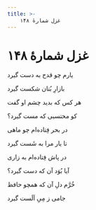 ```yaml
---
title: >-
    غزل شمارهٔ ۱۴۸
---
```

# غزل شمارهٔ ۱۴۸

<div class="b" id="bn1"><div class="m1"><p>یارم چو قدح به دست گیرد</p></div>
<div class="m2"><p>بازارِ بُتان شکست گیرد</p></div></div>
<div class="b" id="bn2"><div class="m1"><p>هر کس که بدید چشم او گفت</p></div>
<div class="m2"><p>کو محتسبی که مست گیرد؟</p></div></div>
<div class="b" id="bn3"><div class="m1"><p>در بحر فِتاده‌ام چو ماهی</p></div>
<div class="m2"><p>تا یار مرا به شَست گیرد</p></div></div>
<div class="b" id="bn4"><div class="m1"><p>در پاش فِتاده‌ام به زاری</p></div>
<div class="m2"><p>آیا بُوَد آن که دست گیرد؟</p></div></div>
<div class="b" id="bn5"><div class="m1"><p>خُرَّم دلِ آن که همچو حافظ</p></div>
<div class="m2"><p>جامی ز مِیِ اَلَست گیرد</p></div></div>

